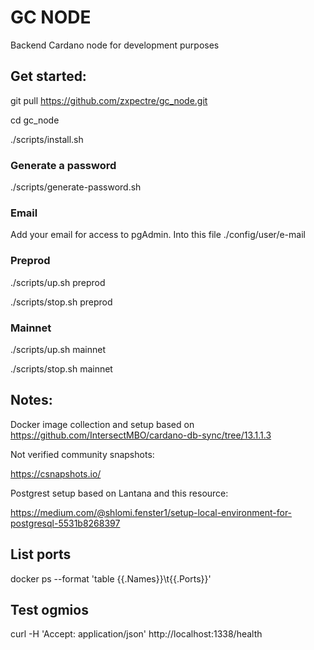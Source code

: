 # GC NODE
Backend Cardano node for development purposes

## Get started:

git pull https://github.com/zxpectre/gc_node.git

cd gc_node

./scripts/install.sh

### Generate a password

./scripts/generate-password.sh

### Email

Add your email for access to pgAdmin. Into this file
./config/user/e-mail

### Preprod

./scripts/up.sh preprod

./scripts/stop.sh preprod

### Mainnet

./scripts/up.sh mainnet

./scripts/stop.sh mainnet


## Notes:

Docker image collection and setup based on https://github.com/IntersectMBO/cardano-db-sync/tree/13.1.1.3


Not verified community snapshots: 

https://csnapshots.io/


Postgrest setup based on Lantana and this resource:

https://medium.com/@shlomi.fenster1/setup-local-environment-for-postgresql-5531b8268397


## List ports
docker ps --format 'table {{.Names}}\t{{.Ports}}'

## Test ogmios
curl -H 'Accept: application/json' http://localhost:1338/health

